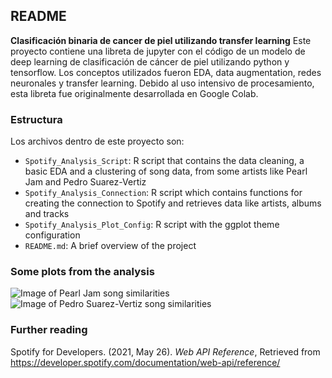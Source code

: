 ## README

**Clasificación binaria de cancer de piel utilizando transfer learning**
Este proyecto contiene una libreta de jupyter con el código de un modelo de deep learning de clasificación de cáncer de piel utilizando python y tensorflow. Los conceptos utilizados fueron EDA, data augmentation, redes neuronales y transfer learning. Debido al uso intensivo de procesamiento, esta libreta fue originalmente desarrollada en Google Colab. 

### Estructura

Los archivos dentro de este proyecto son:



-   `Spotify_Analysis_Script`: R script that contains the data cleaning, a basic EDA and a clustering of song data, from some artists like Pearl Jam and Pedro Suarez-Vertiz
-   `Spotify_Analysis_Connection`: R script which contains functions for creating the connection to Spotify and retrieves data like artists, albums and tracks
-   `Spotify_Analysis_Plot_Config`: R script with the ggplot theme configuration
-   `README.md`: A brief overview of the project

### Some plots from the analysis
![Image of Pearl Jam song similarities](Images/Pearl_Jam_Song_Similarity.png)
![Image of Pedro Suarez-Vertiz song similarities](Images/Pedro_Suarez_Song_Similarity.png)

### Further reading

Spotify for Developers. (2021, May 26). *Web API Reference*, Retrieved from <https://developer.spotify.com/documentation/web-api/reference/>
